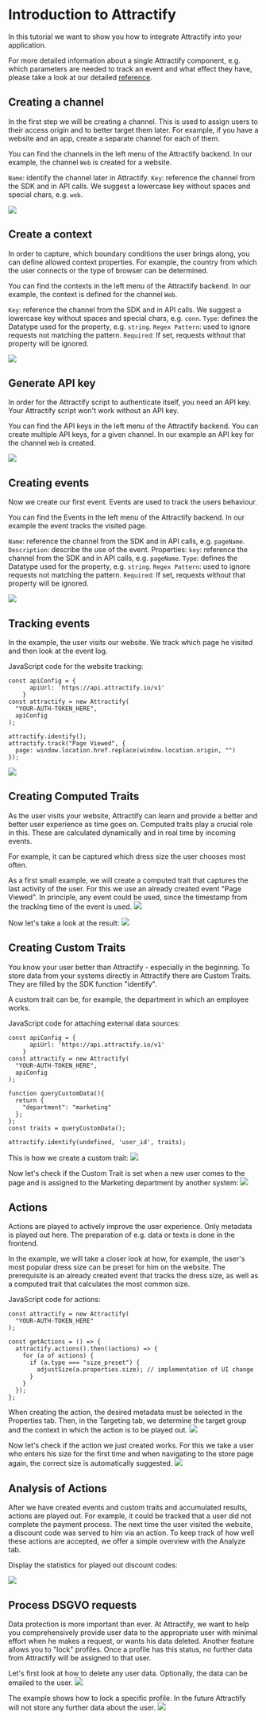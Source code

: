 


# Introduction to Attractify
In this tutorial we want to show you how to integrate Attractify into your application.

For more detailed information about a single Attractify component, e.g. which parameters are needed to track an event and what effect they have, please take a look at our detailed [reference](https://github.com/inovex/attractify/blob/master/docs/reference.md).

## Creating a channel
In the first step we will be creating a channel. This is used to assign users to their access origin and to better target them later. For example, if you have a website and an app, create a separate channel for each of them.

You can find the channels in the left menu of the Attractify backend. In our example, the channel `Web` is created for a website. 

`Name`: identify the channel later in Attractify.
`Key`: reference the channel from the SDK and in API calls. We suggest a lowercase key without spaces and special chars, e.g. `web`.

![](/docs/assets/channel.gif)

## Create a context
In order to capture, which boundary conditions the user brings along, you can define allowed context properties. For example, the country from which the user connects or the type of browser can be determined.

You can find the contexts in the left menu of the Attractify backend. In our example, the context is defined for the channel `Web`.

`Key`: reference the channel from the SDK and in API calls. We suggest a lowercase key without spaces and special chars, e.g. `conn`.
`Type`: defines the Datatype used for the property, e.g. `string`. 
`Regex Pattern`: used to ignore requests not matching the pattern.
`Required`: If set, requests without that property will be ignored. 

![](/docs/assets/context.gif)

## Generate API key
In order for the Attractify script to authenticate itself, you need an API key. Your Attractify script won't work without an API key.

You can find the API keys in the left menu of the Attractify backend. You can create multiple API keys, for a given channel. In our example an API key for the channel `Web` is created.

![](/docs/assets/api-key.gif)
## Creating events
Now we create our first event. Events are used to track the users behaviour. 

You can find the Events in the left menu of the Attractify backend. In our example the event tracks the visited page.

`Name`: reference the channel from the SDK and in API calls, e.g. `pageName`.
`Description`: describe the use of the event.
Properties:
`key`:  reference the channel from the SDK and in API calls, e.g. `pageName`.
`Type`: defines the Datatype used for the property, e.g. `string`. 
`Regex Pattern`: used to ignore requests not matching the pattern.
`Required`: If set, requests without that property will be ignored. 

![](/docs/assets/events.gif)
## Tracking events
In the example, the user visits our website. We track which page he visited and then look at the event log.

JavaScript code for the website tracking:

```
const apiConfig = {
      apiUrl: 'https://api.attractify.io/v1'
    }
const attractify = new Attractify(
  "YOUR-AUTH-TOKEN_HERE",
  apiConfig
);

attractify.identify();
attractify.track("Page Viewed", {
  page: window.location.href.replace(window.location.origin, "")
});
```
![](/docs/assets/tracking-event.gif)


## Creating Computed Traits
As the user visits your website, Attractify can learn and provide a better and better user experience as time goes on. Computed traits play a crucial role in this. These are calculated dynamically and in real time by incoming events.

For example, it can be captured which dress size the user chooses most often.

As a first small example, we will create a computed trait that captures the last activity of the user. For this we use an already created event "Page Viewed". In principle, any event could be used, since the timestamp from the tracking time of the event is used.
![](/docs/assets/computed-trait.gif)

Now let's take a look at the result:
![](/docs/assets/computed-trait-example.gif)


## Creating Custom Traits
You know your user better than Attractify - especially in the beginning. To store data from your systems directly in Attractify there are Custom Traits. They are filled by the SDK function "identify".

A custom trait can be, for example, the department in which an employee works.

JavaScript code for attaching external data sources:
```
const apiConfig = {
      apiUrl: 'https://api.attractify.io/v1'
    }
const attractify = new Attractify(
  "YOUR-AUTH-TOKEN_HERE",
  apiConfig
);

function queryCustomData(){
  return {
    "department": "marketing"
  };
};
const traits = queryCustomData();

attractify.identify(undefined, 'user_id', traits);
```

This is how we create a custom trait:
![](/docs/assets/custom-trait.gif)

Now let's check if the Custom Trait is set when a new user comes to the page and is assigned to the Marketing department by another system:
![](/docs/assets/custom-trait-example.gif)


## Actions
Actions are played to actively improve the user experience. Only metadata is played out here. The preparation of e.g. data or texts is done in the frontend.

In the example, we will take a closer look at how, for example, the user's most popular dress size can be preset for him on the website.
The prerequisite is an already created event that tracks the dress size, as well as a computed trait that calculates the most common size.


JavaScript code for actions:
````
const attractify = new Attractify(
  "YOUR-AUTH-TOKEN_HERE"
);

const getActions = () => {
  attractify.actions().then((actions) => {
    for (a of actions) {
      if (a.type === "size_preset") {
        adjustSize(a.properties.size); // implementation of UI change
      }
    }
  });
};
````


When creating the action, the desired metadata must be selected in the Properties tab. Then, in the Targeting tab, we determine the target group and the context in which the action is to be played out.
![](/docs/assets/action.gif)

Now let's check if the action we just created works. For this we take a user who enters his size for the first time and when navigating to the store page again, the correct size is automatically suggested.
![](/docs/assets/action-example.gif)


## Analysis of Actions
After we have created events and custom traits and accumulated results, actions are played out. For example, it could be tracked that a user did not complete the payment process. The next time the user visited the website, a discount code was served to him via an action. To keep track of how well these actions are accepted, we offer a simple overview with the Analyze tab.

Display the statistics for played out discount codes:

![](/docs/assets/analyze-action.gif)


## Process DSGVO requests
Data protection is more important than ever. At Attractify, we want to help you comprehensively provide user data to the appropriate user with minimal effort when he makes a request, or wants his data deleted. Another feature allows you to "lock" profiles. Once a profile has this status, no further data from Attractify will be assigned to that user.


Let's first look at how to delete any user data. Optionally, the data can be emailed to the user.
![](/docs/assets/gdpr-delete.gif)

The example shows how to lock a specific profile. In the future Attractify will not store any further data about the user.
![](/docs/assets/gdpr-lock.gif)
